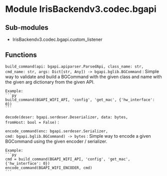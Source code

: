 Module IrisBackendv3.codec.bgapi
================================

Sub-modules
-----------
* IrisBackendv3.codec.bgapi.custom_listener

Functions
---------

    
`build_command(api: bgapi.apiparser.ParsedApi, class_name: str, cmd_name: str, args: Dict[str, Any]) ‑> bgapi.bglib.BGCommand`
:   Simple way to validate and build a BGCommand with the given class and name with the
    given arg dictionary from the given API.
    
    Example:
    ```py
    build_command(BGAPI_WIFI_API, 'config', 'get_mac', {'hw_interface': 0})
    ```

    
`decode(deser: bgapi.serdeser.Deserializer, data: bytes, fromHost: bool = False)`
:   

    
`encode_command(enc: bgapi.serdeser.Serializer, cmd: bgapi.bglib.BGCommand) ‑> bytes`
:   Simple way to encode a given BGCommand using the given encoder /
    serializer.
    
    Example:
    ```py
    cmd = build_command(BGAPI_WIFI_API, 'config', 'get_mac', {'hw_interface': 0})
    encode_command(BGAPI_WIFI_ENCODER, cmd)
    ```